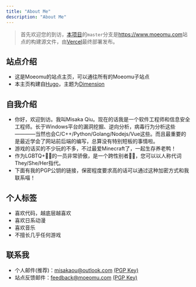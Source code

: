 ```yaml
---
title: "About Me"
description: "About Me"
---
```


> 首先欢迎您的到访，[本项目](https://github.com/Misakaou/main-page)的`master`分支是<https://www.moeomu.com>站点的构建源文件，由[Vercel](http://vercel.com/)最终部署发布。

## 站点介绍

- 这是Moeomu的站点主页，可以通往所有的Moeomu子站点
- 本主页构建自[Hugo](https://gohugo.io/)，主题为[Dimension](https://github.com/your-identity/hugo-theme-dimension)

## 自我介绍

- 你好，欢迎到访。我叫Misaka Qiu。现在的话我是一个软件工程师和信息安全工程师。长于Windows平台的漏洞挖掘、逆向分析，病毒行为分析这些————当然也会C/C++/Python/Golang/Nodejs/Vue这些。而且最重要的是最近学会了网站前后端的编写，总算没有特别短板的事情啦。
- 游戏的话买的不少玩的不多，不过最爱Minecraft了，一起生存养老鸭！
- 作为LGBTQ+🏳️‍🌈的一员非常骄傲，是一个跨性别者🏳️‍⚧️，您可以以人称代词They/She/Her指代。
- 下面有我的PGP公钥的链接，保密程度要求高的话可以通过这种加密方式和我联系喵！

## 个人标签

- 喜欢代码，越底层越喜欢
- 喜欢日系动漫
- 喜欢音乐
- 不擅长几乎任何游戏

## 联系我

- 个人邮件(推荐)：<misakaou@outlook.com> [(PGP Key)](https://keybase.io/misakao/pgp_keys.asc?fingerprint=4364fcb36f8a04364bde526b0e3f0fa20d1716d6)
- 站点反馈邮件：<feedback@moeomu.com> [(PGP Key)](https://keybase.io/misakao/pgp_keys.asc?fingerprint=3a4c42edbf0dccac73b9b4644bf809a49a630cd2)
